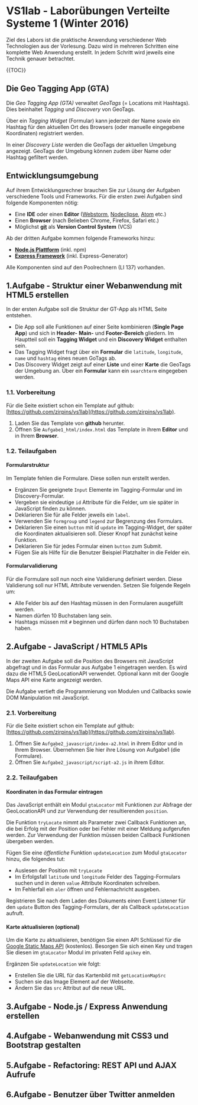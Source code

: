 # VS1lab - Laborübungen Verteilte Systeme 1 (Winter 2016)

Ziel des Labors ist die praktische Anwendung verschiedener Web Technologien aus der Vorlesung. Dazu wird in mehreren Schritten eine komplette Web Anwendung erstellt. In jedem Schritt wird jeweils eine Technik genauer betrachtet.

{{TOC}}

## Die Geo Tagging App (GTA)

Die *Geo Tagging App (GTA)* verwaltet *GeoTags* (= Locations mit Hashtags). Dies beinhaltet *Tagging* und *Discovery* von GeoTags. 

Über ein *Tagging Widget* (Formular) kann jederzeit der Name sowie ein Hashtag für den aktuellen Ort des Browsers (oder manuelle eingegebene Koordinaten) registriert werden. 

In einer *Discovery Liste* werden die GeoTags der aktuellen Umgebung angezeigt. GeoTags der Umgebung können zudem über Name oder Hashtag gefiltert werden.

## Entwicklungsumgebung

Auf ihrem Entwicklungsrechner brauchen Sie zur Lösung der Aufgaben verschiedene Tools und Frameworks. Für die ersten zwei Aufgaben sind folgende Komponenten nötig:

- Eine **IDE** oder einen **Editor** ([Webstorm](https://www.jetbrains.com/webstorm/), [Nodeclipse](http://www.nodeclipse.org), [Atom](https://atom.io) etc.)
- Einen **Browser** (nach Belieben Chrome, Firefox, Safari etc.)
- Möglichst [**git**](https://help.github.com/articles/set-up-git/) als **Version Control System** (VCS)

Ab der dritten Aufgabe kommen folgende Frameworks hinzu:

- [**Node.js Plattform**](https://nodejs.org) (inkl. npm)
- [**Express Framework**](http://expressjs.com) (inkl. Express-Generator) 

Alle Komponenten sind auf den Poolrechnern (LI 137) vorhanden.

## 1.Aufgabe - Struktur einer Webanwendung mit HTML5 erstellen

In der ersten Aufgabe soll die Struktur der GT-App als HTML Seite entstehen. 

- Die App soll alle Funktionen auf einer Seite kombinieren (**Single Page App**) und sich in **Header-** **Main-** und **Footer-Bereich** gliedern. Im Hauptteil soll ein **Tagging Widget** und ein **Discovery Widget** enthalten sein. 
- Das Tagging Widget fragt über ein	**Formular** die `latitude`, `longitude`, `name` und `hashtag` eines neuen GoTags ab.
- Das Discovery Widget zeigt auf einer **Liste** und einer **Karte** die GeoTags der Umgebung an. Über ein **Formular** kann ein `searchterm` eingegeben werden.

### 1.1. Vorbereitung

Für die Seite existiert schon ein Template auf github: [https://github.com/zirpins/vs1lab](https://github.com/zirpins/vs1lab).
1. Laden Sie das Template von **github** herunter.
2. Öffnen Sie `Aufgabe1_html/index.html` das Template in ihrem **Editor** und in Ihrem **Browser**.

### 1.2. Teilaufgaben

#### Formularstruktur
Im Template fehlen die Formulare. Diese sollen nun erstellt werden.
- Ergänzen Sie geeignete `Input` Elemente im Tagging-Formular und im Discovery-Formular.
- Vergeben sie eindeutige `id` Attribute für die Felder, um sie später in JavaScript finden zu können.
- Deklarieren Sie für alle Felder jeweils ein `label`.
- Verwenden Sie `formgroup` und `legend` zur Begrenzung des Formulars.
- Deklarieren Sie einen `button` mit id `update` im Tagging-Widget, der später die Koordinaten aktualisieren soll. Dieser Knopf hat zunächst keine Funktion. 
- Deklarieren Sie für jedes Formular einen `button` zum Submit.
- Fügen Sie als Hilfe für die Benutzer Beispiel Platzhalter in die Felder ein.

#### Formularvalidierung
Für die Formulare soll nun noch eine Validierung definiert werden. Diese Validierung soll nur HTML Attribute verwenden. Setzen Sie folgende Regeln um:
- Alle Felder bis auf den Hashtag müssen in den Formularen ausgefüllt werden.
- Namen dürfen 10 Buchstaben lang sein.
- Hashtags müssen mit `#` beginnen und dürfen dann noch 10 Buchstaben haben.

## 2.Aufgabe - JavaScript / HTML5 APIs

In der zweiten Aufgabe soll die Position des Browsers mit JavaScript abgefragt und in das Formular aus Aufgabe 1 eingetragen werden. Es wird dazu die HTML5 GeoLocationAPI verwendet. Optional kann mit der Google Maps API eine Karte angezeigt werden.

Die Aufgabe vertieft die Programmierung von Modulen und Callbacks sowie DOM Manipulation mit JavaScript.

### 2.1. Vorbereitung

Für die Seite existiert schon ein Template auf github: [https://github.com/zirpins/vs1lab](https://github.com/zirpins/vs1lab).
1. Öffnen Sie `Aufgabe2_javascript/index-a2.html` in ihrem Editor und in Ihrem Browser. Übernehmen Sie hier ihre Lösung von Aufgabe1 (die Formulare).
2. Öffnen Sie `Aufgabe2_javascript/script-a2.js` in ihrem Editor.

### 2.2. Teilaufgaben

#### Koordinaten in das Formular eintragen

Das JavaScript enthält ein Modul `gtaLocator` mit Funktionen zur Abfrage der GeoLocationAPI und zur Verwendung der resultierenden `position`.

Die Funktion `tryLocate` nimmt als Parameter zwei Callback Funktionen an, die bei Erfolg mit der Position oder bei Fehler mit einer Meldung aufgerufen werden. Zur Verwendung der Funktion müssen beiden Callback Funktionen übergeben werden.

Fügen Sie eine _öffentliche_ Funktion `updateLocation` zum Modul `gtaLocator` hinzu, die folgendes tut:
- Auslesen der Position mit `tryLocate`
- Im Erfolgsfall `latitude` und `longitude` Felder des Tagging-Formulars suchen und in deren `value` Attribute Koordinaten schreiben.
- Im Fehlerfall ein `aler` öffnen und Fehlernachricht ausgeben.

Registrieren Sie nach dem Laden des Dokuments einen Event Listener für den `update` Button des Tagging-Formulars, der als Callback `updateLocation` aufruft.

#### Karte aktualisieren (optional)

Um die Karte zu aktualisieren, benötigen Sie einen API Schlüssel für die [Google Static Maps API](https://developers.google.com/maps/documentation/static-maps/) (kostenlos). Besorgen Sie sich einen Key und tragen Sie diesen im `gtaLocator` Modul im privaten Feld `apikey` ein.

Ergänzen Sie `updateLocation` wie folgt:
- Erstellen Sie die URL für das Kartenbild mit `getLocationMapSrc`
- Suchen sie das Image Element auf der Webseite.
- Ändern Sie das `src` Attribut auf die neue URL.

## 3.Aufgabe - Node.js / Express Anwendung erstellen
## 4.Aufgabe - Webanwendung mit CSS3 und Bootstrap gestalten
## 5.Aufgabe - Refactoring: REST API und AJAX Aufrufe
## 6.Aufgabe - Benutzer über Twitter anmelden